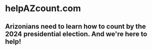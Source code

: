 # helpAZcount.com
## Arizonians need to learn how to count by the 2024 presidential election. And we're here to help!
